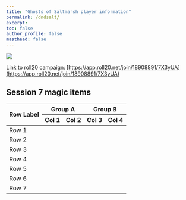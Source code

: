```yaml
---
title: "Ghosts of Saltmarsh player information"
permalink: /dndsalt/
excerpt: 
toc: false
author_profile: false
masthead: false
---
```


![](https://files.d20.io/images/80411677/2YjtcD7blVP_p5K2D7cJgw/max.png?1556830272)

Link to roll20 campaign: [https://app.roll20.net/join/18908891/7X3yUA](https://app.roll20.net/join/18908891/7X3yUA)

## Session 7 magic items

<!-- Table with merged column headers using HTML -->

<table>
  <thead>
    <tr>
      <th rowspan="2">Row Label</th>
      <th colspan="2">Group A</th>
      <th colspan="2">Group B</th>
    </tr>
    <tr>
      <th>Col 1</th>
      <th>Col 2</th>
      <th>Col 3</th>
      <th>Col 4</th>
    </tr>
  </thead>
  <tbody>
    <tr>
      <td>Row 1</td><td></td><td></td><td></td><td></td>
    </tr>
    <tr>
      <td>Row 2</td><td></td><td></td><td></td><td></td>
    </tr>
    <tr>
      <td>Row 3</td><td></td><td></td><td></td><td></td>
    </tr>
    <tr>
      <td>Row 4</td><td></td><td></td><td></td><td></td>
    </tr>
    <tr>
      <td>Row 5</td><td></td><td></td><td></td><td></td>
    </tr>
    <tr>
      <td>Row 6</td><td></td><td></td><td></td><td></td>
    </tr>
    <tr>
      <td>Row 7</td><td></td><td></td><td></td><td></td>
    </tr>
  </tbody>
</table>
